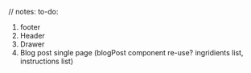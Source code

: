 // notes:
to-do:

1. footer
2. Header
3. Drawer
4. Blog post single page (blogPost component re-use? ingridients list, instructions list)
